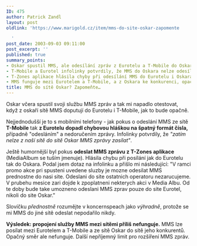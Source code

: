 ```yaml
---
ID: 475
author: Patrick Zandl
layout: post
oldlink: 'https://www.marigold.cz/item/mms-do-site-oskar-zapomente

  '
post_date: 2003-09-03 09:11:00
post_excerpt: ''
published: true
summary_points:
- Oskar spustil MMS, ale odesílání zpráv z Eurotelu a T-Mobile do Oskara nefunguje.
- T-Mobile a Eurotel infolinky potvrdily, že MMS do Oskara nelze odesílat.
- T-Zones aplikace hlásila chyby při odesílání MMS do Eurotelu i Oskara.
- MMS funguje mezi Eurotelem a T-Mobile, a z Oskara ke konkurenci, opačně ne.
title: MMS do sítě Oskar? Zapomeňte…
---
```


<p>
Oskar včera spustil svoji službu MMS zpráv a tak mi napadlo otestovat, když z oskaří sítě MMS doputují do Eurotelu i T-Mobile, jak to bude opačně. </p>

<p>
Nejjednodušší je to s mobilními telefony - jak pokus o odeslání MMS ze sítě <STRONG>T-Mobile</STRONG> tak <STRONG>z Eurotelu</STRONG> <STRONG>dopadl chybovou hláškou na špatný formát čísla,</STRONG> případně "odesláním" a nedoručením zprávy. Infolinky potvrdily, že <EM>"zatím nelze z naší sítě do sítě Oskar MMS zprávy zasílat"</EM>. </p>

<p>
Ještě humornější byl pokus <STRONG>odeslat MMS zprávu z T-Zones aplikace</STRONG> (MediaAlbum se tuším jmenuje). Hlásila chybu při posílání jak do Eurotelu tak do Oskara. Podal jsem dotaz na infolinku a přišlo mi následující: "V ramci promo akce pri spusteni uvedene sluzby je mozne odesilat MMS prednostne do nasi site. Odeslani do site ostatnich operatoru nezarucujeme. V prubehu mesice zari dojde k zpoplatneni nekterych akci v Media Albu. Od te doby bude take umozneno odeslani MMS zprav pouze do site Eurotel, nikoli do site Oskar."</p>

<p>
Slovíčku <EM>přednostně</EM> rozumějte v koncernspeach jako <EM>výhradně</EM>, protože se mi MMS do jiné sítě odeslat nepodařilo nikdy. </p>

<p>
<STRONG>Výsledek: propojení služby MMS mezi sítěmi příliš nefunguje.</STRONG> MMS lze posílat mezi Eurotelem a T-Mobile a ze sítě Oskar do sítě jeho konkurentů. Opačný směr ale nefunguje. Další nepříjemný limit pro rozšíření MMS zpráv. </p>